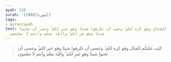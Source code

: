 ```yaml
---
ayah: 216
surah: '[[002|سورة]]'
tags:
- quran/ayah
text: كتب عليكم القتال وهو كره لكم ۖ وعسى أن تكرهوا شيئا وهو خير لكم ۖ وعسى أن تحبوا
  شيئا وهو شر لكم ۗ والله يعلم وأنتم لا تعلمون
---
```

> كتب عليكم القتال وهو كره لكم ۖ وعسى أن تكرهوا شيئا وهو خير لكم ۖ وعسى أن تحبوا شيئا وهو شر لكم ۗ والله يعلم وأنتم لا تعلمون
